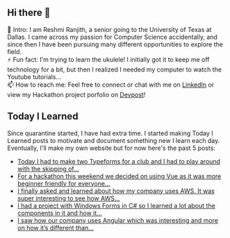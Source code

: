 ## Hi there 👋

🔭  Intro: I am Reshmi Ranjith, a senior going to the University of Texas at Dallas. I came across my passion for Computer Science accidentally, and since then I have been pursuing many different opportunities to explore the field.
<br/> ⚡ Fun fact: I'm trying to learn the ukulele! I initially got it to keep me off technology for a bit, but then I realized I needed my computer to watch the Youtube tutorials...
<br/>📫  How to reach me: Feel free to connect or chat with me on [LinkedIn](https://www.linkedin.com/in/reshmi-ranjith/) or view my Hackathon project porfolio on [Devpost](https://devpost.com/ReshmiCode)!

## Today I Learned

Since quarantine started, I have had extra time. I started making Today I Learned posts to motivate and document something new I learn each day. Eventually, I'll make my own website but for now here's the past 5 posts:

<!-- BLOG-POST-LIST:START -->
- [Today I had to make two Typeforms for a club and I had to play around with the skipping of...](https://simplyprogramming.tumblr.com/post/630381063959724032)
- [For a hackathon this weekend we decided on using Vue as it was more beginner friendly for everyone...](https://simplyprogramming.tumblr.com/post/630295176360984576)
- [I finally asked and learned about how my company uses AWS. It was super interesting to see how AWS...](https://simplyprogramming.tumblr.com/post/629991735732355072)
- [I had a project with Windows Forms in C# so I learned a lot about the components in it and how it...](https://simplyprogramming.tumblr.com/post/629826633458679808)
- [I saw how our company uses Angular which was interesting and more on how it&rsquo;s different than...](https://simplyprogramming.tumblr.com/post/629561697888354304)
<!-- BLOG-POST-LIST:END -->

<!--
**ReshmiCode/ReshmiCode** is a ✨ _special_ ✨ repository because its `README.md` (this file) appears on your GitHub profile.

Here are some ideas to get you started:

- 🔭 I’m currently working on ...
- 🌱 I’m currently learning ...
- 👯 I’m looking to collaborate on ...
- 🤔 I’m looking for help with ...
- 💬 Ask me about ...
- 📫 How to reach me: ...
- 😄 Pronouns: ...
- ⚡ Fun fact: ...
-->
